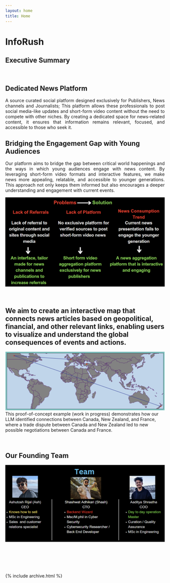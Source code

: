 ```yaml
---
layout: home
title: Home
---
```


# InfoRush

## Executive Summary
<br>


  
## Dedicated News Platform

<div align = "justify">
A source curated social platform designed exclusively for Publishers, News channels and Journalists; This platform allows these professionals to post social media-like updates and short-form video content without the need to compete with other niches. By creating a dedicated space for news-related content, it ensures that information remains relevant, focused, and accessible to those who seek it.
</div>

## Bridging the Engagement Gap with Young Audiences

<div align = "justify">
Our platform aims to bridge the gap between critical world happenings and the ways in which young audiences engage with news content. By leveraging short-form video formats and interactive features, we make news more appealing, relatable, and accessible to younger generations. This approach not only keeps them informed but also encourages a deeper understanding and engagement with current events.

<br>
</div>




![image](assets/Problems.png)



<br>

## We aim to create an interactive map that connects news articles based on geopolitical, financial, and other relevant links, enabling users to visualize and understand the global consequences of events and actions.



![image](assets/World.png)
This proof-of-concept example (work in progress) demonstrates how our LLM identified connections between Canada, New Zealand, and France, where a trade dispute between Canada and New Zealand led to new possible negotiations between Canada and France.



<br>


## Our Founding Team
![image](assets/founders.png)




<br>
<div align = "justify">
  

</div>
<br>
<div align = "justify"> 




</div>
<br>
<div align = "justify"> 


</div>
<br>
<div align = "justify"> 



</div>



{% include archive.html %}
